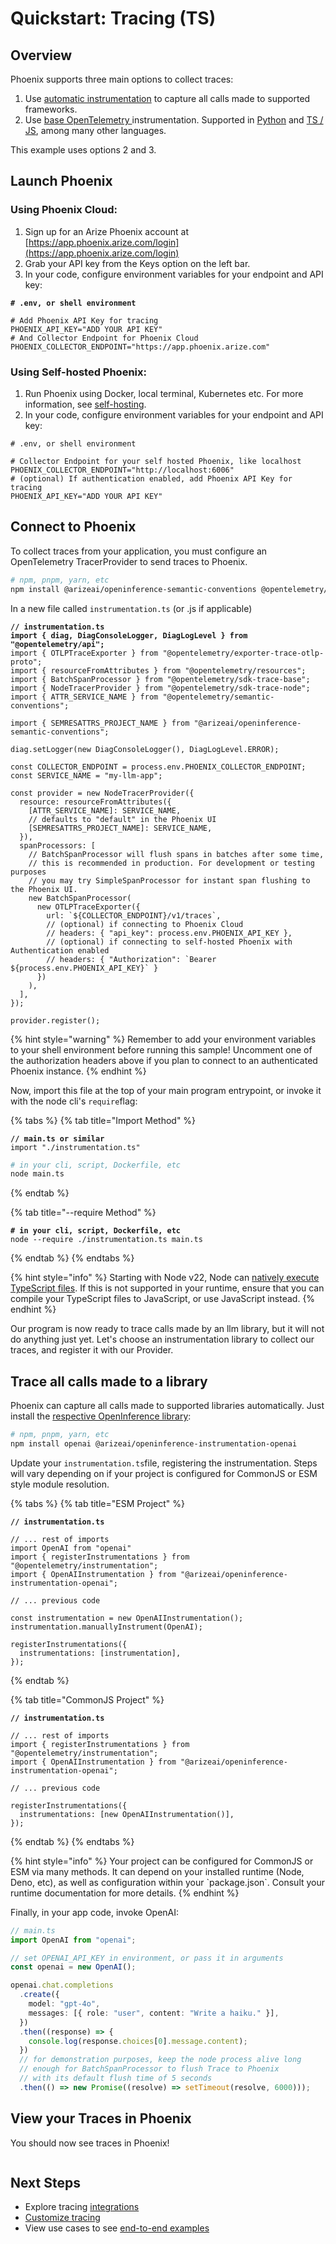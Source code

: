 # Quickstart: Tracing (TS)

## Overview

Phoenix supports three main options to collect traces:

1. Use [automatic instrumentation](../integrations-tracing/) to capture all calls made to supported frameworks.
2. Use [base OpenTelemetry ](../how-to-tracing/setup-tracing/custom-spans.md)instrumentation. Supported in [Python](../how-to-tracing/setup-tracing/custom-spans.md) and [TS / JS](../how-to-tracing/setup-tracing/javascript.md), among many other languages.

This example uses options 2 and 3.

## Launch Phoenix

### Using Phoenix Cloud:

1. Sign up for an Arize Phoenix account at [https://app.phoenix.arize.com/login](https://app.phoenix.arize.com/login)
2. Grab your API key from the Keys option on the left bar.
3. In your code, configure environment variables for your endpoint and API key:

<pre class="language-sh"><code class="lang-sh"><strong># .env, or shell environment
</strong>
# Add Phoenix API Key for tracing
PHOENIX_API_KEY="ADD YOUR API KEY"
# And Collector Endpoint for Phoenix Cloud
PHOENIX_COLLECTOR_ENDPOINT="https://app.phoenix.arize.com"
</code></pre>

### Using Self-hosted Phoenix:

1. Run Phoenix using Docker, local terminal, Kubernetes etc. For more information, see [self-hosting](https://docs.arize.com/phoenix/self-hosting).
2. In your code, configure environment variables for your endpoint and API key:

```shell
# .env, or shell environment

# Collector Endpoint for your self hosted Phoenix, like localhost
PHOENIX_COLLECTOR_ENDPOINT="http://localhost:6006"
# (optional) If authentication enabled, add Phoenix API Key for tracing
PHOENIX_API_KEY="ADD YOUR API KEY"
```

## Connect to Phoenix <a href="#connect-your-app" id="connect-your-app"></a>

To collect traces from your application, you must configure an OpenTelemetry TracerProvider to send traces to Phoenix.&#x20;

```bash
# npm, pnpm, yarn, etc
npm install @arizeai/openinference-semantic-conventions @opentelemetry/semantic-conventions @opentelemetry/api @opentelemetry/instrumentation @opentelemetry/resources @opentelemetry/sdk-trace-base @opentelemetry/sdk-trace-node @opentelemetry/exporter-trace-otlp-proto
```

In a new file called `instrumentation.ts` (or .js if applicable)

<pre class="language-typescript"><code class="lang-typescript"><strong>// instrumentation.ts
</strong><strong>import { diag, DiagConsoleLogger, DiagLogLevel } from "@opentelemetry/api";
</strong>import { OTLPTraceExporter } from "@opentelemetry/exporter-trace-otlp-proto";
import { resourceFromAttributes } from "@opentelemetry/resources";
import { BatchSpanProcessor } from "@opentelemetry/sdk-trace-base";
import { NodeTracerProvider } from "@opentelemetry/sdk-trace-node";
import { ATTR_SERVICE_NAME } from "@opentelemetry/semantic-conventions";

import { SEMRESATTRS_PROJECT_NAME } from "@arizeai/openinference-semantic-conventions";

diag.setLogger(new DiagConsoleLogger(), DiagLogLevel.ERROR);

const COLLECTOR_ENDPOINT = process.env.PHOENIX_COLLECTOR_ENDPOINT;
const SERVICE_NAME = "my-llm-app";

const provider = new NodeTracerProvider({
  resource: resourceFromAttributes({
    [ATTR_SERVICE_NAME]: SERVICE_NAME,
    // defaults to "default" in the Phoenix UI
    [SEMRESATTRS_PROJECT_NAME]: SERVICE_NAME,
  }),
  spanProcessors: [
    // BatchSpanProcessor will flush spans in batches after some time,
    // this is recommended in production. For development or testing purposes
    // you may try SimpleSpanProcessor for instant span flushing to the Phoenix UI.
    new BatchSpanProcessor(
      new OTLPTraceExporter({
        url: `${COLLECTOR_ENDPOINT}/v1/traces`,
        // (optional) if connecting to Phoenix Cloud
        // headers: { "api_key": process.env.PHOENIX_API_KEY },
        // (optional) if connecting to self-hosted Phoenix with Authentication enabled
        // headers: { "Authorization": `Bearer ${process.env.PHOENIX_API_KEY}` }
      })
    ),
  ],
});

provider.register();
</code></pre>

{% hint style="warning" %}
Remember to add your environment variables to your shell environment before running this sample! Uncomment one of the authorization headers above if you plan to connect to an authenticated Phoenix instance.
{% endhint %}

Now, import this file at the top of your main program entrypoint, or invoke it with the node cli's `require`flag:

{% tabs %}
{% tab title="Import Method" %}
<pre class="language-typescript"><code class="lang-typescript"><strong>// main.ts or similar
</strong>import "./instrumentation.ts"
</code></pre>

```sh
# in your cli, script, Dockerfile, etc
node main.ts
```
{% endtab %}

{% tab title="--require Method" %}
<pre class="language-sh"><code class="lang-sh"><strong># in your cli, script, Dockerfile, etc
</strong>node --require ./instrumentation.ts main.ts
</code></pre>
{% endtab %}
{% endtabs %}

{% hint style="info" %}
Starting with Node v22, Node can [natively execute TypeScript files](https://nodejs.org/en/learn/typescript/run-natively#running-typescript-natively). If this is not supported in your runtime, ensure that you can compile your TypeScript files to JavaScript, or use JavaScript instead.
{% endhint %}

Our program is now ready to trace calls made by an llm library, but it will not do anything just yet. Let's choose an instrumentation library to collect our traces, and register it with our Provider.

## Trace all calls made to a library

Phoenix can capture all calls made to supported libraries automatically. Just install the [respective OpenInference library](../integrations-tracing/#javascript):

```bash
# npm, pnpm, yarn, etc
npm install openai @arizeai/openinference-instrumentation-openai
```

Update your `instrumentation.ts`file, registering the instrumentation. Steps will vary depending on if your project is configured for CommonJS or ESM style module resolution.

{% tabs %}
{% tab title="ESM Project" %}
<pre class="language-typescript"><code class="lang-typescript"><strong>// instrumentation.ts
</strong>
// ... rest of imports
import OpenAI from "openai"
import { registerInstrumentations } from "@opentelemetry/instrumentation";
import { OpenAIInstrumentation } from "@arizeai/openinference-instrumentation-openai";

// ... previous code

const instrumentation = new OpenAIInstrumentation();
instrumentation.manuallyInstrument(OpenAI);

registerInstrumentations({
  instrumentations: [instrumentation],
});
</code></pre>
{% endtab %}

{% tab title="CommonJS Project" %}
<pre class="language-typescript"><code class="lang-typescript"><strong>// instrumentation.ts
</strong>
// ... rest of imports
import { registerInstrumentations } from "@opentelemetry/instrumentation";
import { OpenAIInstrumentation } from "@arizeai/openinference-instrumentation-openai";

// ... previous code

registerInstrumentations({
  instrumentations: [new OpenAIInstrumentation()],
});
</code></pre>
{% endtab %}
{% endtabs %}

{% hint style="info" %}
Your project can be configured for CommonJS or ESM via many methods. It can depend on your installed runtime (Node, Deno, etc), as well as configuration within your \`package.json\`. Consult your runtime documentation for more details.&#x20;
{% endhint %}

Finally, in your app code, invoke OpenAI:

```typescript
// main.ts
import OpenAI from "openai";

// set OPENAI_API_KEY in environment, or pass it in arguments
const openai = new OpenAI();

openai.chat.completions
  .create({
    model: "gpt-4o",
    messages: [{ role: "user", content: "Write a haiku." }],
  })
  .then((response) => {
    console.log(response.choices[0].message.content);
  })
  // for demonstration purposes, keep the node process alive long
  // enough for BatchSpanProcessor to flush Trace to Phoenix
  // with its default flush time of 5 seconds
  .then(() => new Promise((resolve) => setTimeout(resolve, 6000)));

```

## View your Traces in Phoenix

You should now see traces in Phoenix!

<figure><img src="../../.gitbook/assets/Screenshot 2024-10-29 at 2.51.24 PM.png" alt=""><figcaption></figcaption></figure>

## Next Steps

* Explore tracing [integrations](../integrations-tracing/)
* [Customize tracing](../how-to-tracing/)
* View use cases to see [end-to-end examples](https://docs.arize.com/phoenix/cookbook/guide)
